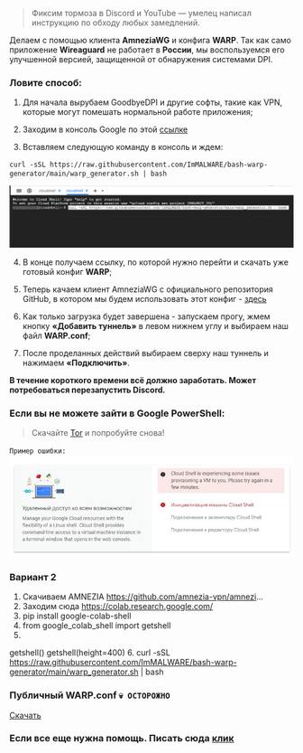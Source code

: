> Фиксим тормоза в Discord и YouTube — умелец написал инструкцию по обходу любых замедлений. 

Делаем с помощью клиента **AmneziaWG** и конфига **WARP**. Так как само приложение **Wireaguard** не работает в **России**, мы воспользуемся его улучшенной версией, защищенной от обнаружения системами DPI.

### Ловите способ:

  1. Для начала вырубаем GoodbyeDPI и другие софты, такие как VPN, которые могут помешать нормальной работе приложения;

  2. Заходим в консоль Google по этой [ссылке](https://shell.cloud.google.com/?pli=1&show=ide%2Cterminal)

  3. Вставляем следующую команду в консоль и ждем:

    curl -sSL https://raw.githubusercontent.com/ImMALWARE/bash-warp-generator/main/warp_generator.sh | bash

<img src="./img/powershell.png">

  4. В конце получаем ссылку, по которой нужно перейти и скачать уже готовый конфиг **WARP**;

  5. Теперь качаем клиент AmneziaWG с официального репозитория GitHub, в котором мы будем использовать этот конфиг - [здесь](https://github.com/amnezia-vpn/amneziawg-windows-client/releases/download/1.0.0/amneziawg-amd64-1.0.0.msi)

  6. Как только загрузка будет завершена - запускаем прогу, жмем кнопку **«Добавить туннель»** в левом нижнем углу и выбираем наш файл **WARP.conf**;

  7. После проделанных действий выбираем сверху наш туннель и нажимаем **«Подключить»**.

**В течение короткого времени всё должно заработать. Может потребоваться перезапустить Discord.**

### Если вы не можете зайти в Google PowerShell:

> Скачайте [Tor](https://www.torproject.org/download/) и попробуйте снова!

`Пример ошибки:` <br>
<img src="./img/error-br.jpg">

### Вариант 2

  1. Скачиваем AMNEZIA https://github.com/amnezia-vpn/amnezi...
  2. Заходим сюда https://colab.research.google.com/ 
  3. pip install google-colab-shell
  4. from google_colab_shell import getshell
  5.
  getshell()
  getshell(height=400)
  6. curl -sSL https://raw.githubusercontent.com/ImMALWARE/bash-warp-generator/main/warp_generator.sh | bash
 
### Публичный WARP.conf `💀 ОСТОРОЖНО` 
[Скачать](https://cdn.discordapp.com/attachments/1007444026821193739/1293291749380460676/WARP.conf?ex=6706d74d&is=670585cd&hm=c4b0f421706660b1bb5d4c58a8adb1af459cff63557429f6b6182ff59b513725&)

### Если все еще нужна помощь. Писать сюда [клик](https://discord.com/channels/@me/178971143032537088)

